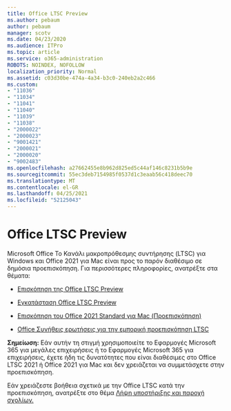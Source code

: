 ```yaml
---
title: Office LTSC Preview
ms.author: pebaum
author: pebaum
manager: scotv
ms.date: 04/23/2020
ms.audience: ITPro
ms.topic: article
ms.service: o365-administration
ROBOTS: NOINDEX, NOFOLLOW
localization_priority: Normal
ms.assetid: c03d30be-474a-4a34-b3c0-240eb2a2c466
ms.custom:
- "11036"
- "11034"
- "11041"
- "11040"
- "11039"
- "11038"
- "2000022"
- "2000023"
- "9001421"
- "2000021"
- "2000020"
- "9002483"
ms.openlocfilehash: a27662455e8b962d825ed5c44af146c8231b5b9e
ms.sourcegitcommit: 55ec3deb7154985f0537d1c3eaab56c418deec70
ms.translationtype: MT
ms.contentlocale: el-GR
ms.lasthandoff: 04/25/2021
ms.locfileid: "52125043"
---
```

# <a name="office-ltsc-preview"></a>Office LTSC Preview

Microsoft Office Το Κανάλι μακροπρόθεσμης συντήρησης (LTSC) για Windows και Office 2021 για Mac είναι προς το παρόν διαθέσιμο σε δημόσια προεπισκόπηση. Για περισσότερες πληροφορίες, ανατρέξτε στα θέματα:

- [Επισκόπηση της Office LTSC Preview](https://docs.microsoft.com/deployoffice/office2021/overview-ltsc-preview)

- [Εγκατάσταση Office LTSC Preview](https://docs.microsoft.com/deployoffice/office2021/install-ltsc-preview)

- [Επισκόπηση του Office 2021 Standard για Mac (Προεπισκόπηση)](https://docs.microsoft.com/deployoffice/office2021/overview-mac-preview)

- [Office Συνήθεις ερωτήσεις για την εμπορική προεπισκόπηση LTSC](https://answers.microsoft.com/msoffice/forum/all/office-ltsc-commercial-preview-faq/0fcf5976-f87f-4be1-81af-9f6d6141bc3a)  

**Σημείωση:** Εάν αυτήν τη στιγμή χρησιμοποιείτε το Εφαρμογές Microsoft 365 για μεγάλες επιχειρήσεις ή το Εφαρμογές Microsoft 365 για επιχειρήσεις, έχετε ήδη τις δυνατότητες που είναι διαθέσιμες στο Office LTSC 2021 ή Office 2021 για Mac και δεν χρειάζεται να συμμετάσχετε στην προεπισκόπηση.

Εάν χρειάζεστε βοήθεια σχετικά με την Office LTSC κατά την προεπισκόπηση, ανατρέξτε στο θέμα [Λήψη υποστήριξης και παροχή σχολίων.](https://docs.microsoft.com/deployoffice/office2021/install-ltsc-preview#getting-support-and-providing-feedback)
